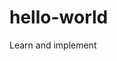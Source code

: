 # hello-world
Learn and implement

<html>
  <head>
    <title>Welcome to GitHub with HTML codd</html>
  </head>
  <body>
    <h1>Welcome to GitHub. this is first program</h1>
  </body>
  </html>
